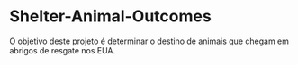 # Shelter-Animal-Outcomes
O objetivo deste projeto é determinar o destino de animais que chegam em abrigos de resgate nos EUA.
